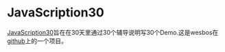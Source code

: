 # JavaScription30

[JavaScription30](https://javascript30.com/)旨在在30天里通过30个辅导说明写30个Demo.这是wesbos在[github](https://github.com/wesbos/JavaScript30)上的一个项目。